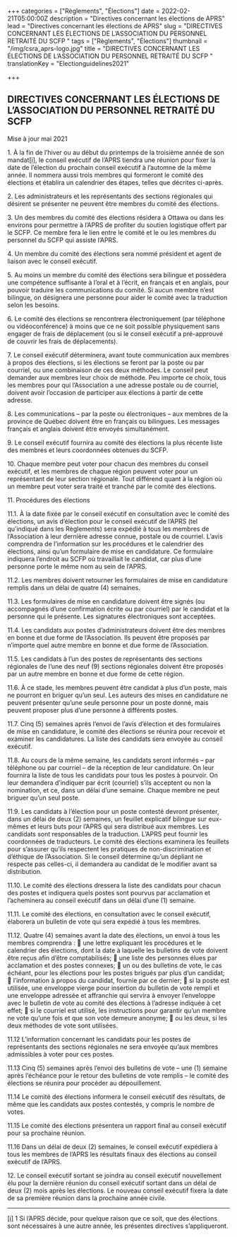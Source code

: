 +++
categories = ["Règlements", "Élections"]
date = 2022-02-21T05:00:00Z
description = "Directives concernant les élections de APRS"
lead = "Directives concernant les élections de APRS"
slug = "DIRECTIVES CONCERNANT LES ÉLECTIONS DE L’ASSOCIATION DU PERSONNEL RETRAITÉ DU SCFP "
tags = ["Règlements", "Élections"]
thumbnail = "/img/csra_aprs-logo.jpg"
title = "DIRECTIVES CONCERNANT LES ÉLECTIONS DE L’ASSOCIATION DU PERSONNEL RETRAITÉ DU SCFP "
translationKey = "Electionguidelines2021"

+++
## DIRECTIVES CONCERNANT LES ÉLECTIONS DE L’ASSOCIATION DU PERSONNEL RETRAITÉ DU SCFP

Mise à jour mai 2021

1\. À la fin de l’hiver ou au début du printemps de la troisième année de son mandat[\[i\]](#_edn1), le conseil exécutif de l’APRS tiendra une réunion pour fixer la date de l’élection du prochain conseil exécutif à l’automne de la même année. Il nommera aussi trois membres qui formeront le comité des élections et établira un calendrier des étapes, telles que décrites ci-après.

2\. Les administrateurs et les représentants des sections régionales qui désirent se présenter ne peuvent être membres du comité des élections.

3\. Un des membres du comité des élections résidera à Ottawa ou dans les environs pour permettre à l’APRS de profiter du soutien logistique offert par le SCFP. Ce membre fera le lien entre le comité et le ou les membres du personnel du SCFP qui assiste l’APRS.

4\. Un membre du comité des élections sera nommé président et agent de liaison avec le conseil exécutif.

5\. Au moins un membre du comité des élections sera bilingue et possédera une compétence suffisante à l’oral et à l’écrit, en français et en anglais, pour pouvoir traduire les communications du comité. Si aucun membre n’est bilingue, on désignera une personne pour aider le comité avec la traduction selon les besoins.

6\. Le comité des élections se rencontrera électroniquement (par téléphone ou vidéoconférence) à moins que ce ne soit possible physiquement sans engager de frais de déplacement (ou si le conseil exécutif a pré-approuvé de couvrir les frais de déplacements).

7\. Le conseil exécutif déterminera, avant toute communication aux membres à propos des élections, si les élections se feront par la poste ou par courriel, ou une combinaison de ces deux méthodes. Le conseil peut demander aux membres leur choix de méthode. Peu importe ce choix, tous les membres pour qui l’Association a une adresse postale ou de courriel, doivent avoir l’occasion de participer aux élections à partir de cette adresse.

8\. Les communications – par la poste ou électroniques – aux membres de la province de Québec doivent être en français ou bilingues. Les messages français et anglais doivent être envoyés simultanément.

9\. Le conseil exécutif fournira au comité des élections la plus récente liste des membres et leurs coordonnées obtenues du SCFP.

10\. Chaque membre peut voter pour chacun des membres du conseil exécutif, et les membres de chaque région peuvent voter pour un représentant de leur section régionale. Tout différend quant à la région où un membre peut voter sera traité et tranché par le comité des élections.

11\. Procédures des élections

11\.1. À la date fixée par le conseil exécutif en consultation avec le comité des élections, un avis d’élection pour le conseil exécutif de l’APRS (tel qu’indiqué dans les Règlements) sera expédié à tous les membres de l’Association à leur dernière adresse connue, postale ou de courriel. L’avis comprendra de l’information sur les procédures et le calendrier des élections, ainsi qu’un formulaire de mise en candidature. Ce formulaire indiquera l’endroit au SCFP où travaillait le candidat, car plus d’une personne porte le même nom au sein de l’APRS.

11\.2. Les membres doivent retourner les formulaires de mise en candidature remplis dans un délai de quatre (4) semaines.

11\.3. Les formulaires de mise en candidature doivent être signés (ou accompagnés d’une confirmation écrite ou par courriel) par le candidat et la personne qui le présente. Les signatures électroniques sont acceptées.

11\.4. Les candidats aux postes d’administrateurs doivent être des membres en bonne et due forme de l’Association. Ils peuvent être proposés par n’importe quel autre membre en bonne et due forme de l’Association.

11\.5. Les candidats à l’un des postes de représentants des sections régionales de l’une des neuf (9) sections régionales doivent être proposés par un autre membre en bonne et due forme de cette région.

11\.6. À ce stade, les membres peuvent être candidat à plus d’un poste, mais ne pourront en briguer qu’un seul. Les auteurs des mises en candidature ne peuvent présenter qu’une seule personne pour un poste donné, mais peuvent proposer plus d’une personne à différents postes.

11\.7. Cinq (5) semaines après l’envoi de l’avis d’élection et des formulaires de mise en candidature, le comité des élections se réunira pour recevoir et examiner les candidatures. La liste des candidats sera envoyée au conseil exécutif.

11\.8. Au cours de la même semaine, les candidats seront informés – par téléphone ou par courriel – de la réception de leur candidature. On leur fournira la liste de tous les candidats pour tous les postes à pourvoir. On leur demandera d’indiquer par écrit (courriel) s’ils acceptent ou non la nomination, et ce, dans un délai d’une semaine. Chaque membre ne peut briguer qu’un seul poste.

11\.9. Les candidats à l’élection pour un poste contesté devront présenter, dans un délai de deux (2) semaines, un feuillet explicatif bilingue sur eux-mêmes et leurs buts pour l’APRS qui sera distribué aux membres. Les candidats sont responsables de la traduction. L’APRS peut fournir les coordonnées de traducteurs. Le comité des élections examinera les feuillets pour s’assurer qu’ils respectent les pratiques de non-discrimination et d’éthique de l’Association. Si le conseil détermine qu’un dépliant ne respecte pas celles-ci, il demandera au candidat de le modifier avant sa distribution.

11\.10. Le comité des élections dressera la liste des candidats pour chacun des postes et indiquera quels postes sont pourvus par acclamation et l’acheminera au conseil exécutif dans un délai d’une (1) semaine.

11\.11. Le comité des élections, en consultation avec le conseil exécutif, élaborera un bulletin de vote qui sera expédié à tous les membres.

11\.12. Quatre (4) semaines avant la date des élections, un envoi à tous les membres comprendra :  une lettre expliquant les procédures et le calendrier des élections, dont la date à laquelle les bulletins de vote doivent être reçus afin d’être comptabilisés;  une liste des personnes élues par acclamation et des postes connexes;  un ou des bulletins de vote, le cas échéant, pour les élections pour les postes brigués par plus d’un candidat;  l’information à propos du candidat, fournie par ce dernier;  si la poste est utilisée, une enveloppe vierge pour insertion du bulletin de vote rempli et une enveloppe adressée et affranchie qui servira à envoyer l’enveloppe avec le bulletin de vote au comité des élections à l’adresse indiquée à cet effet;  si le courriel est utilisé, les instructions pour garantir qu’un membre ne vote qu’une fois et que son vote demeure anonyme;  ou les deux, si les deux méthodes de vote sont utilisées.

11\.12 L’information concernant les candidats pour les postes de représentants des sections régionales ne sera envoyée qu’aux membres admissibles à voter pour ces postes.

11\.13 Cinq (5) semaines après l’envoi des bulletins de vote – une (1) semaine après l’échéance pour le retour des bulletins de vote remplis – le comité des élections se réunira pour procéder au dépouillement.

11\.14 Le comité des élections informera le conseil exécutif des résultats, de même que les candidats aux postes contestés, y compris le nombre de votes.

11\.15 Le comité des élections présentera un rapport final au conseil exécutif pour sa prochaine réunion.

11\.16 Dans un délai de deux (2) semaines, le conseil exécutif expédiera à tous les membres de l’APRS les résultats finaux des élections au conseil exécutif de l’APRS.

12\. Le conseil exécutif sortant se joindra au conseil exécutif nouvellement élu pour la dernière réunion du conseil exécutif sortant dans un délai de deux (2) mois après les élections. Le nouveau conseil exécutif fixera la date de sa première réunion dans la prochaine année civile.

***

[\[i\]](#_ednref1) 1 Si l’APRS décide, pour quelque raison que ce soit, que des élections sont nécessaires à une autre année, les présentes directives s’appliqueront.